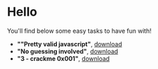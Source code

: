 # Hello

You'll find below some easy tasks to have fun with!

 * **""Pretty valid javascript"**, [download](https://github.com/PUT-CTF/put_small_ctf_1/raw/master/1_javascript.js)
 * **"No guessing involved"**, [download](https://github.com/PUT-CTF/put_small_ctf_1/raw/master/2_stegano.zip)
 * **"3 - crackme 0x001"**, [download](https://github.com/PUT-CTF/put_small_ctf_1/raw/master/3_crackme_0x001.tar.gz)

